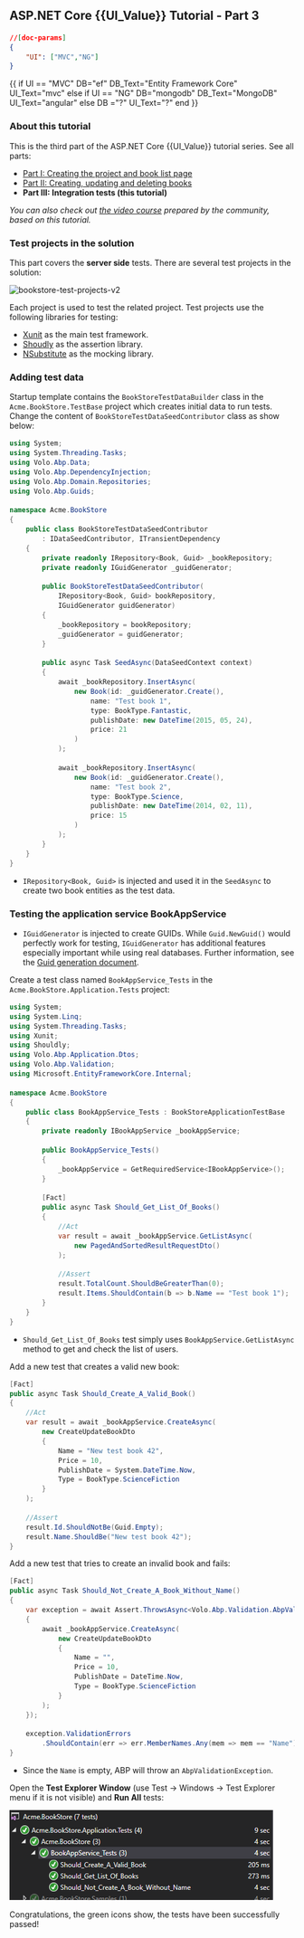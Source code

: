 ## ASP.NET Core {{UI_Value}} Tutorial - Part 3
````json
//[doc-params]
{
    "UI": ["MVC","NG"]
}
````

{{
if UI == "MVC"
  DB="ef"
  DB_Text="Entity Framework Core"
  UI_Text="mvc"
else if UI == "NG"
  DB="mongodb"
  DB_Text="MongoDB"
  UI_Text="angular"
else 
  DB ="?"
  UI_Text="?"
end
}}

### About this tutorial

This is the third part of the ASP.NET Core {{UI_Value}} tutorial series. See all parts:

- [Part I: Creating the project and book list page](part-1.md)
- [Part II: Creating, updating and deleting books](part-2.md)
- **Part III: Integration tests (this tutorial)**

*You can also check out [the video course](https://amazingsolutions.teachable.com/p/lets-build-the-bookstore-application) prepared by the community, based on this tutorial.*

### Test projects in the solution

This part covers the **server side** tests. There are several test projects in the solution:

![bookstore-test-projects-v2](../../images/bookstore-test-projects-{{UI_Text}}.png)

Each project is used to test the related project. Test projects use the following libraries for testing:

* [Xunit](https://xunit.github.io/) as the main test framework.
* [Shoudly](http://shouldly.readthedocs.io/en/latest/) as the assertion library.
* [NSubstitute](http://nsubstitute.github.io/) as the mocking library.

### Adding test data

Startup template contains the `BookStoreTestDataBuilder` class in the `Acme.BookStore.TestBase` project which creates initial data to run tests. Change the content of `BookStoreTestDataSeedContributor` class as show below:

````csharp
using System;
using System.Threading.Tasks;
using Volo.Abp.Data;
using Volo.Abp.DependencyInjection;
using Volo.Abp.Domain.Repositories;
using Volo.Abp.Guids;

namespace Acme.BookStore
{
    public class BookStoreTestDataSeedContributor
        : IDataSeedContributor, ITransientDependency
    {
        private readonly IRepository<Book, Guid> _bookRepository;
        private readonly IGuidGenerator _guidGenerator;

        public BookStoreTestDataSeedContributor(
            IRepository<Book, Guid> bookRepository,
            IGuidGenerator guidGenerator)
        {
            _bookRepository = bookRepository;
            _guidGenerator = guidGenerator;
        }

        public async Task SeedAsync(DataSeedContext context)
        {
            await _bookRepository.InsertAsync(
                new Book(id: _guidGenerator.Create(),
                    name: "Test book 1",
                    type: BookType.Fantastic,
                    publishDate: new DateTime(2015, 05, 24),
                    price: 21
                )
            );

            await _bookRepository.InsertAsync(
                new Book(id: _guidGenerator.Create(),
                    name: "Test book 2",
                    type: BookType.Science,
                    publishDate: new DateTime(2014, 02, 11),
                    price: 15
                )
            );
        }
    }
}
````

* `IRepository<Book, Guid>` is injected and used it in the `SeedAsync` to create two book entities as the test data.

### Testing the application service BookAppService 
* `IGuidGenerator` is injected to create GUIDs. While `Guid.NewGuid()` would perfectly work for testing, `IGuidGenerator` has additional features especially important while using real databases. Further information, see the [Guid generation document](https://docs.abp.io/{{Document_Language_Code}}/abp/{{Document_Version}}/Guid-Generation).

Create a test class named `BookAppService_Tests` in the `Acme.BookStore.Application.Tests` project:

````csharp
using System;
using System.Linq;
using System.Threading.Tasks;
using Xunit;
using Shouldly;
using Volo.Abp.Application.Dtos;
using Volo.Abp.Validation;
using Microsoft.EntityFrameworkCore.Internal;

namespace Acme.BookStore
{
    public class BookAppService_Tests : BookStoreApplicationTestBase
    {
        private readonly IBookAppService _bookAppService;

        public BookAppService_Tests()
        {
            _bookAppService = GetRequiredService<IBookAppService>();
        }

        [Fact]
        public async Task Should_Get_List_Of_Books()
        {
            //Act
            var result = await _bookAppService.GetListAsync(
                new PagedAndSortedResultRequestDto()
            );

            //Assert
            result.TotalCount.ShouldBeGreaterThan(0);
            result.Items.ShouldContain(b => b.Name == "Test book 1");
        }
    }
}
````

* `Should_Get_List_Of_Books` test simply uses `BookAppService.GetListAsync` method to get and check the list of users.

Add a new test that creates a valid new book:

````csharp
[Fact]
public async Task Should_Create_A_Valid_Book()
{
    //Act
    var result = await _bookAppService.CreateAsync(
        new CreateUpdateBookDto
        {
            Name = "New test book 42",
            Price = 10,
            PublishDate = System.DateTime.Now,
            Type = BookType.ScienceFiction
        }
    );

    //Assert
    result.Id.ShouldNotBe(Guid.Empty);
    result.Name.ShouldBe("New test book 42");
}
````

Add a new test that tries to create an invalid book and fails:

````csharp
[Fact]
public async Task Should_Not_Create_A_Book_Without_Name()
{
    var exception = await Assert.ThrowsAsync<Volo.Abp.Validation.AbpValidationException>(async () =>
    {
        await _bookAppService.CreateAsync(
            new CreateUpdateBookDto
            {
                Name = "",
                Price = 10,
                PublishDate = DateTime.Now,
                Type = BookType.ScienceFiction
            }
        );
    });

    exception.ValidationErrors
        .ShouldContain(err => err.MemberNames.Any(mem => mem == "Name"));
}
````

* Since the `Name` is empty, ABP will throw an `AbpValidationException`.

Open the **Test Explorer Window** (use Test -> Windows -> Test Explorer menu if it is not visible) and **Run All** tests:

![bookstore-appservice-tests](../../images/bookstore-appservice-tests.png)

Congratulations, the green icons show, the tests have been successfully passed!

